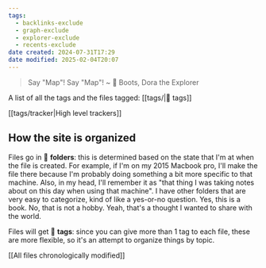 ```yaml
---
tags:
  - backlinks-exclude
  - graph-exclude
  - explorer-exclude
  - recents-exclude
date created: 2024-07-31T17:29
date modified: 2025-02-04T20:07
---
```


> Say "Map"! Say "Map"!
> ~ 💬 Boots, Dora the Explorer

A list of all the tags and the files tagged: [[tags/|🔖 tags]]

[[tags/tracker|High level trackers]]

## How the site is organized

Files go in 📂 **folders**: this is determined based on the state that I'm at when the file is created. For example, if I'm on my 2015 Macbook pro, I'll make the file there because I'm probably doing something a bit more specific to that machine. Also, in my head, I'll remember it as "that thing I was taking notes about on this day when using that machine". I have other folders that are very easy to categorize, kind of like a yes-or-no question. Yes, this is a book. No, that is not a hobby. Yeah, that's a thought I wanted to share with the world. 

Files will get 🔖 **tags**: since you can give more than 1 tag to each file, these are more flexible, so it's an attempt to organize things by topic. 

[[All files chronologically modified]]